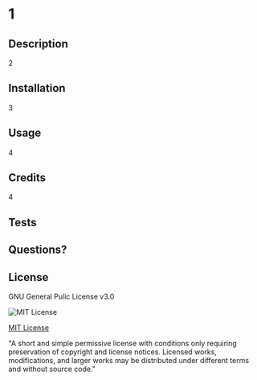 # 1 
 
 ## Description 
 2 
 
 ## Installation 
 3 
 
 ## Usage 
 4 
 
 ## Credits 
 4 
 
 ## Tests 
  
 
 ## Questions? 
  
 
 ## License 
 GNU General Pulic License v3.0 
 
 ![MIT License](https://img.shields.io/badge/license-MIT-brightgreen) 
 
 [MIT License]("https://en.wikipedia.org/wiki/MIT_License") 
 
 "A short and simple permissive license with conditions only requiring preservation of copyright and license notices. Licensed works, modifications, and larger works may be distributed under different terms and without source code."